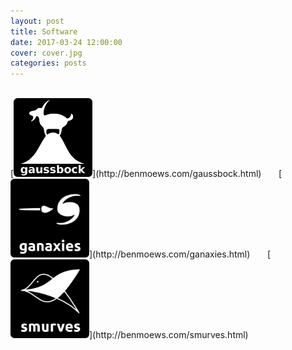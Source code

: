 ```yaml
---
layout: post
title: Software
date: 2017-03-24 12:00:00
cover: cover.jpg
categories: posts
---
```


<style type="text/css">
#img-link, #img-link img{
   text-decoration: none !important;
   border:0px !important;
   outline:none !important;
   border-width: 0px !important;
   outline-width:0px !important;
   border-bottom: none !important;
}
</style>

<br>

<a id="img-link">
[<img src="/images/gaussbock_logo.png" width="25%">](http://benmoews.com/gaussbock.html) &nbsp; &nbsp; &nbsp; [<img src="/images/ganaxies_logo.png" width="25%">](http://benmoews.com/ganaxies.html) &nbsp; &nbsp; &nbsp; [<img src="/images/smurves_logo.png" width="25%">](http://benmoews.com/smurves.html)
</a>


